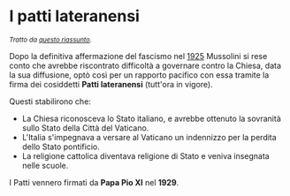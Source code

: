 # I patti lateranensi

<small>*Tratto da [questo riassunto](https://storia.alexsandri.com/L-Italia-tra-le-due-guerre-il-fascismo.html)*.</small>

Dopo la definitiva affermazione del fascismo nel [1925](3c.md) Mussolini si rese
conto che avrebbe riscontrato difficoltà a governare contro la Chiesa, data la
sua diffusione, optò così per un rapporto pacifico con essa tramite la firma dei
cosiddetti **Patti lateranensi** (tutt'ora in vigore).

Questi stabilirono che:
- La Chiesa riconosceva lo Stato italiano, e avrebbe ottenuto la sovranità sullo
  Stato della Città del Vaticano.
- L'Italia s'impegnava a versare al Vaticano un indennizzo per la perdita dello
  Stato pontificio.
- La religione cattolica diventava religione di Stato e veniva insegnata nelle
  scuole.

I Patti vennero firmati da **Papa Pio XI** nel **1929**.
